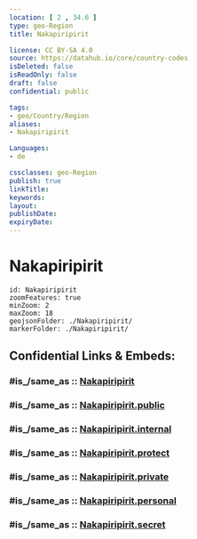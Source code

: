 ```yaml
---
location: [ 2 , 34.6 ] 
type: geo-Region
title: Nakapiripirit

license: CC BY-SA 4.0
source: https://datahub.io/core/country-codes
isDeleted: false
isReadOnly: false
draft: false
confidential: public

tags:
- geo/Country/Region
aliases:
- Nakapiripirit

Languages:
- de

cssclasses: geo-Region
publish: true
linkTitle: 
keywords: 
layout: 
publishDate: 
expiryDate: 
---
```


# Nakapiripirit

```leaflet
id: Nakapiripirit
zoomFeatures: true 
minZoom: 2 
maxZoom: 18
geojsonFolder: ./Nakapiripirit/
markerFolder: ./Nakapiripirit/
```


## Confidential Links & Embeds: 

### #is_/same_as :: [Nakapiripirit](/_Standards/Earth/Continent/Africa/Africa~Central/Uganda/regions~Uganda/Uganda~North/Nakapiripirit.md) 

### #is_/same_as :: [Nakapiripirit.public](/_public/Earth/Continent/Africa/Africa~Central/Uganda/regions~Uganda/Uganda~North/Nakapiripirit.public.md) 

### #is_/same_as :: [Nakapiripirit.internal](/_internal/Earth/Continent/Africa/Africa~Central/Uganda/regions~Uganda/Uganda~North/Nakapiripirit.internal.md) 

### #is_/same_as :: [Nakapiripirit.protect](/_protect/Earth/Continent/Africa/Africa~Central/Uganda/regions~Uganda/Uganda~North/Nakapiripirit.protect.md) 

### #is_/same_as :: [Nakapiripirit.private](/_private/Earth/Continent/Africa/Africa~Central/Uganda/regions~Uganda/Uganda~North/Nakapiripirit.private.md) 

### #is_/same_as :: [Nakapiripirit.personal](/_personal/Earth/Continent/Africa/Africa~Central/Uganda/regions~Uganda/Uganda~North/Nakapiripirit.personal.md) 

### #is_/same_as :: [Nakapiripirit.secret](/_secret/Earth/Continent/Africa/Africa~Central/Uganda/regions~Uganda/Uganda~North/Nakapiripirit.secret.md)

